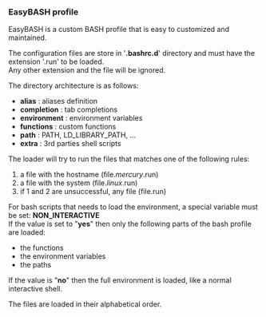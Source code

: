 ### EasyBASH profile

EasyBASH is a custom BASH profile that is easy to customized and maintained.

The configuration files are store in '**.bashrc.d**' directory and must have the extension '.run' to be loaded.  
Any other extension and the file will be ignored.

The directory architecture is as follows: 
- **alias** : aliases definition
- **completion** : tab completions
- **environment** : environment variables
- **functions** : custom functions
- **path** : PATH, LD_LIBRARY_PATH, ... 
- **extra** : 3rd parties shell scripts

The loader will try to run the files that matches one of the following rules:
1. a file with the hostname (file.*mercury*.run)
2. a file with the system (file.*linux*.run)
3. if 1 and 2 are unsuccessful, any file (file.run)


For bash scripts that needs to load the environment, a special variable must be set: **NON_INTERACTIVE**  
If the value is set to "**yes**" then only the following parts of the bash profile are loaded:
- the functions
- the environment variables
- the paths

If the value is "**no**" then the full environment is loaded, like a normal interactive shell.

The files are loaded in their alphabetical order.
